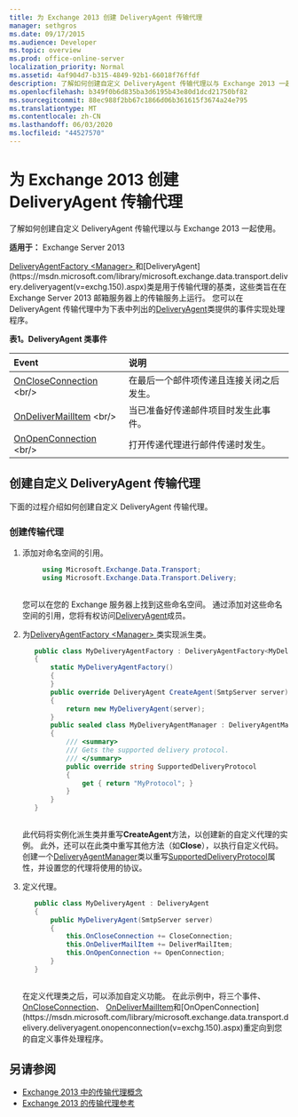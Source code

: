 ```yaml
---
title: 为 Exchange 2013 创建 DeliveryAgent 传输代理
manager: sethgros
ms.date: 09/17/2015
ms.audience: Developer
ms.topic: overview
ms.prod: office-online-server
localization_priority: Normal
ms.assetid: 4af904d7-b315-4849-92b1-66018f76ffdf
description: 了解如何创建自定义 DeliveryAgent 传输代理以与 Exchange 2013 一起使用。
ms.openlocfilehash: b349f0b6d835ba3d6195b43e80d1dcd21750bf82
ms.sourcegitcommit: 88ec988f2bb67c1866d06b361615f3674a24e795
ms.translationtype: MT
ms.contentlocale: zh-CN
ms.lasthandoff: 06/03/2020
ms.locfileid: "44527570"
---
```

# <a name="create-a-deliveryagent-transport-agent-for-exchange-2013"></a>为 Exchange 2013 创建 DeliveryAgent 传输代理

了解如何创建自定义 DeliveryAgent 传输代理以与 Exchange 2013 一起使用。
  
**适用于：** Exchange Server 2013
  
[DeliveryAgentFactory \<Manager\> ](https://msdn.microsoft.com/library/dd877550(v=exchg.150).aspx)和[DeliveryAgent](https://msdn.microsoft.com/library/microsoft.exchange.data.transport.delivery.deliveryagent(v=exchg.150).aspx)类是用于传输代理的基类，这些类旨在在 Exchange Server 2013 邮箱服务器上的传输服务上运行。 您可以在 DeliveryAgent 传输代理中为下表中列出的[DeliveryAgent](https://msdn.microsoft.com/library/microsoft.exchange.data.transport.delivery.deliveryagent(v=exchg.150).aspx)类提供的事件实现处理程序。 
  
**表1。DeliveryAgent 类事件**

|**Event**|**说明**|
|:-----|:-----|
|[OnCloseConnection](https://msdn.microsoft.com/library/microsoft.exchange.data.transport.delivery.deliveryagent.oncloseconnection(v=exchg.150).aspx) <br/> |在最后一个邮件项传递且连接关闭之后发生。  <br/> |
|[OnDeliverMailItem](https://msdn.microsoft.com/library/microsoft.exchange.data.transport.delivery.deliveryagent.ondelivermailitem(v=exchg.150).aspx) <br/> |当已准备好传递邮件项目时发生此事件。  <br/> |
|[OnOpenConnection](https://msdn.microsoft.com/library/microsoft.exchange.data.transport.delivery.deliveryagent.onopenconnection(v=exchg.150).aspx) <br/> |打开传递代理进行邮件传递时发生。  <br/> |
   
## <a name="creating-a-custom-deliveryagent-transport-agent"></a>创建自定义 DeliveryAgent 传输代理

下面的过程介绍如何创建自定义 DeliveryAgent 传输代理。 
  
### <a name="to-create-the-transport-agent"></a>创建传输代理

1. 添加对命名空间的引用。
    
   ```cs
        using Microsoft.Exchange.Data.Transport;
        using Microsoft.Exchange.Data.Transport.Delivery;
    
   ```

   您可以在您的 Exchange 服务器上找到这些命名空间。 通过添加对这些命名空间的引用，您将有权访问[DeliveryAgent](https://msdn.microsoft.com/library/microsoft.exchange.data.transport.delivery.deliveryagent(v=exchg.150).aspx)成员。 
    
2. 为[DeliveryAgentFactory \<Manager\> ](https://msdn.microsoft.com/library/dd877550(v=exchg.150).aspx)类实现派生类。 
    
   ```cs
      public class MyDeliveryAgentFactory : DeliveryAgentFactory<MyDeliveryAgentFactory.MyDeliveryAgentManager>
      {
          static MyDeliveryAgentFactory()
          {
          }
          public override DeliveryAgent CreateAgent(SmtpServer server)
          {
              return new MyDeliveryAgent(server);
          }
          public sealed class MyDeliveryAgentManager : DeliveryAgentManager
          {
              /// <summary>
              /// Gets the supported delivery protocol.
              /// </summary>
              public override string SupportedDeliveryProtocol
              {
                  get { return "MyProtocol"; }
              }
          }
      }
  
   ```

   此代码将实例化派生类并重写**CreateAgent**方法，以创建新的自定义代理的实例。 此外，还可以在此类中重写其他方法（如**Close**），以执行自定义代码。 创建一个[DeliveryAgentManager](https://msdn.microsoft.com/library/Microsoft.Exchange.Data.Transport.Delivery.DeliveryAgentManager.aspx)类以重写[SupportedDeliveryProtocol](https://msdn.microsoft.com/library/Microsoft.Exchange.Data.Transport.Delivery.DeliveryAgentManager.SupportedDeliveryProtocol.aspx)属性，并设置您的代理将使用的协议。 
    
3. 定义代理。
    
   ```cs
      public class MyDeliveryAgent : DeliveryAgent
      {
          public MyDeliveryAgent(SmtpServer server)
          {
              this.OnCloseConnection += CloseConnection;
              this.OnDeliverMailItem += DeliverMailItem;
              this.OnOpenConnection += OpenConnection;
          }
      }
  
   ```

   在定义代理类之后，可以添加自定义功能。 在此示例中，将三个事件、 [OnCloseConnection](https://msdn.microsoft.com/library/microsoft.exchange.data.transport.delivery.deliveryagent.oncloseconnection(v=exchg.150).aspx)、 [OnDeliverMailItem](https://msdn.microsoft.com/library/microsoft.exchange.data.transport.delivery.deliveryagent.ondelivermailitem(v=exchg.150).aspx)和[OnOpenConnection](https://msdn.microsoft.com/library/microsoft.exchange.data.transport.delivery.deliveryagent.onopenconnection(v=exchg.150).aspx)重定向到您的自定义事件处理程序。 
    
## <a name="see-also"></a>另请参阅

- [Exchange 2013 中的传输代理概念](transport-agent-concepts-in-exchange-2013.md)
- [Exchange 2013 的传输代理参考](transport-agent-reference-for-exchange-2013.md)          

 